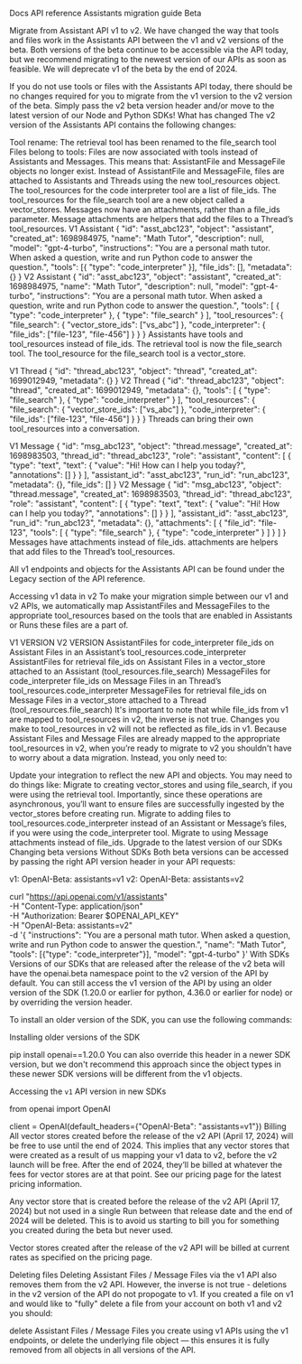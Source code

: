 Docs
API reference
Assistants migration guide
Beta

Migrate from Assistant API v1 to v2.
We have changed the way that tools and files work in the Assistants API between the v1 and v2 versions of the beta. Both versions of the beta continue to be accessible via the API today, but we recommend migrating to the newest version of our APIs as soon as feasible. We will deprecate v1 of the beta by the end of 2024.

If you do not use tools or files with the Assistants API today, there should be no changes required for you to migrate from the v1 version to the v2 version of the beta. Simply pass the v2 beta version header and/or move to the latest version of our Node and Python SDKs!
What has changed
The v2 version of the Assistants API contains the following changes:

Tool rename: The retrieval tool has been renamed to the file_search tool
Files belong to tools: Files are now associated with tools instead of Assistants and Messages. This means that:
AssistantFile and MessageFile objects no longer exist.
Instead of AssistantFile and MessageFile, files are attached to Assistants and Threads using the new tool_resources object.
The tool_resources for the code interpreter tool are a list of file_ids.
The tool_resources for the file_search tool are a new object called a vector_stores.
Messages now have an attachments, rather than a file_ids parameter. Message attachments are helpers that add the files to a Thread’s tool_resources.
V1 Assistant
{
  "id": "asst_abc123",
  "object": "assistant",
  "created_at": 1698984975,
  "name": "Math Tutor",
  "description": null,
  "model": "gpt-4-turbo",
  "instructions": "You are a personal math tutor. When asked a question, write and run Python code to answer the question.",
  "tools": [{ "type": "code_interpreter" }],
  "file_ids": [],
  "metadata": {}
}
V2 Assistant
{
  "id": "asst_abc123",
  "object": "assistant",
  "created_at": 1698984975,
  "name": "Math Tutor",
  "description": null,
  "model": "gpt-4-turbo",
  "instructions": "You are a personal math tutor. When asked a question, write and run Python code to answer the question.",
  "tools": [
    {
      "type": "code_interpreter"
    },
    {
      "type": "file_search"
    }
  ],
  "tool_resources": {
    "file_search": {
      "vector_store_ids": ["vs_abc"]
    },
    "code_interpreter": {
      "file_ids": ["file-123", "file-456"]
    }
  }
}
Assistants have tools and tool_resources instead of file_ids. The retrieval tool is now the file_search tool. The tool_resource for the file_search tool is a vector_store.

V1 Thread
{
  "id": "thread_abc123",
  "object": "thread",
  "created_at": 1699012949,
  "metadata": {}
}
V2 Thread
{
  "id": "thread_abc123",
  "object": "thread",
  "created_at": 1699012949,
  "metadata": {},
  "tools": [
    {
      "type": "file_search"
    },
    {
      "type": "code_interpreter"
    }
  ],
  "tool_resources": {
    "file_search": {
      "vector_store_ids": ["vs_abc"]
    },
    "code_interpreter": {
      "file_ids": ["file-123", "file-456"]
    }
  }
}
Threads can bring their own tool_resources into a conversation.

V1 Message
{
  "id": "msg_abc123",
  "object": "thread.message",
  "created_at": 1698983503,
  "thread_id": "thread_abc123",
  "role": "assistant",
  "content": [
    {
      "type": "text",
      "text": {
        "value": "Hi! How can I help you today?",
        "annotations": []
      }
    }
  ],
  "assistant_id": "asst_abc123",
  "run_id": "run_abc123",
  "metadata": {},
  "file_ids": []
}
V2 Message
{
  "id": "msg_abc123",
  "object": "thread.message",
  "created_at": 1698983503,
  "thread_id": "thread_abc123",
  "role": "assistant",
  "content": [
    {
      "type": "text",
      "text": {
        "value": "Hi! How can I help you today?",
        "annotations": []
      }
    }
  ],
  "assistant_id": "asst_abc123",
  "run_id": "run_abc123",
  "metadata": {},
  "attachments": [
    {
      "file_id": "file-123",
      "tools": [
        { "type": "file_search" },
        { "type": "code_interpreter" }
      ]
    }
  ]
}
Messages have attachments instead of file_ids. attachments are helpers that add files to the Thread’s tool_resources.

All v1 endpoints and objects for the Assistants API can be found under the Legacy section of the API reference.

Accessing v1 data in v2
To make your migration simple between our v1 and v2 APIs, we automatically map AssistantFiles and MessageFiles to the appropriate tool_resources based on the tools that are enabled in Assistants or Runs these files are a part of.

V1 VERSION	V2 VERSION
AssistantFiles for code_interpreter	file_ids on Assistant	Files in an Assistant’s tool_resources.code_interpreter
AssistantFiles for retrieval	file_ids on Assistant	Files in a vector_store attached to an Assistant (tool_resources.file_search)
MessageFiles for code_interpreter	file_ids on Message	Files in an Thread’s tool_resources.code_interpreter
MessageFiles for retrieval	file_ids on Message	Files in a vector_store attached to a Thread (tool_resources.file_search)
It's important to note that while file_ids from v1 are mapped to tool_resources in v2, the inverse is not true. Changes you make to tool_resources in v2 will not be reflected as file_ids in v1.
Because Assistant Files and Message Files are already mapped to the appropriate tool_resources in v2, when you’re ready to migrate to v2 you shouldn't have to worry about a data migration. Instead, you only need to:

Update your integration to reflect the new API and objects. You may need to do things like:
Migrate to creating vector_stores and using file_search, if you were using the retrieval tool. Importantly, since these operations are asynchronous, you’ll want to ensure files are successfully ingested by the vector_stores before creating run.
Migrate to adding files to tool_resources.code_interpreter instead of an Assistant or Message’s files, if you were using the code_interpreter tool.
Migrate to using Message attachments instead of file_ids.
Upgrade to the latest version of our SDKs
Changing beta versions
Without SDKs
Both beta versions can be accessed by passing the right API version header in your API requests:

v1: OpenAI-Beta: assistants=v1
v2: OpenAI-Beta: assistants=v2

curl "https://api.openai.com/v1/assistants" \
  -H "Content-Type: application/json" \
  -H "Authorization: Bearer $OPENAI_API_KEY" \
  -H "OpenAI-Beta: assistants=v2" \
  -d '{
    "instructions": "You are a personal math tutor. When asked a question, write and run Python code to answer the question.",
    "name": "Math Tutor",
    "tools": [{"type": "code_interpreter"}],
    "model": "gpt-4-turbo"
  }'
With SDKs
Versions of our SDKs that are released after the release of the v2 beta will have the openai.beta namespace point to the v2 version of the API by default. You can still access the v1 version of the API by using an older version of the SDK (1.20.0 or earlier for python, 4.36.0 or earlier for node) or by overriding the version header.

To install an older version of the SDK, you can use the following commands:

Installing older versions of the SDK

pip install openai==1.20.0
You can also override this header in a newer SDK version, but we don't recommend this approach since the object types in these newer SDK versions will be different from the v1 objects.

Accessing the `v1` API version in new SDKs

from openai import OpenAI

client = OpenAI(default_headers={"OpenAI-Beta": "assistants=v1"})
Billing
All vector stores created before the release of the v2 API (April 17, 2024) will be free to use until the end of 2024. This implies that any vector stores that were created as a result of us mapping your v1 data to v2, before the v2 launch will be free. After the end of 2024, they’ll be billed at whatever the fees for vector stores are at that point. See our pricing page for the latest pricing information.

Any vector store that is created before the release of the v2 API (April 17, 2024) but not used in a single Run between that release date and the end of 2024 will be deleted. This is to avoid us starting to bill you for something you created during the beta but never used.

Vector stores created after the release of the v2 API will be billed at current rates as specified on the pricing page.

Deleting files
Deleting Assistant Files / Message Files via the v1 API also removes them from the v2 API. However, the inverse is not true - deletions in the v2 version of the API do not propogate to v1. If you created a file on v1 and would like to "fully" delete a file from your account on both v1 and v2 you should:

delete Assistant Files / Message Files you create using v1 APIs using the v1 endpoints, or
delete the underlying file object — this ensures it is fully removed from all objects in all versions of the API.
